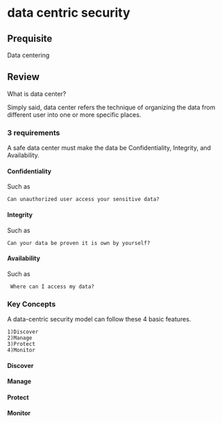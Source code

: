 # data centric security
## Prequisite
Data centering

## Review
What is data center?

Simply said, data center refers the technique of organizing the data from different user into one or more specific places.

### 3 requirements

A safe data center must make the data be Confidentiality, Integrity, and Availability.

#### Confidentiality
Such as 

    Can unauthorized user access your sensitive data?

#### Integrity
Such as 
    
    Can your data be proven it is own by yourself?

#### Availability
Such as 

     Where can I access my data?
     
     
### Key Concepts
A data-centric security model can follow these 4 basic features.
  
    1)Discover 
    2)Manage 
    3)Protect 
    4)Monitor

#### Discover
#### Manage
#### Protect
#### Monitor
